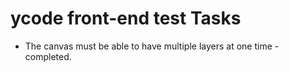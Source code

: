# ycode front-end test Tasks
- The canvas must be able to have multiple layers at one time - completed.
 
